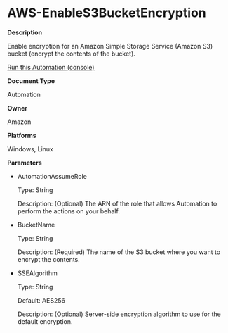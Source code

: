 # AWS\-EnableS3BucketEncryption<a name="automation-aws-enableS3bucketencryption"></a>

**Description**

Enable encryption for an Amazon Simple Storage Service \(Amazon S3\) bucket \(encrypt the contents of the bucket\)\.

[Run this Automation \(console\)](https://console.aws.amazon.com/systems-manager/automation/execute/AWS-EnableS3BucketEncryption)

**Document Type**

Automation

**Owner**

Amazon

**Platforms**

Windows, Linux

**Parameters**
+ AutomationAssumeRole

  Type: String

  Description: \(Optional\) The ARN of the role that allows Automation to perform the actions on your behalf\.
+ BucketName

  Type: String

  Description: \(Required\) The name of the S3 bucket where you want to encrypt the contents\.
+ SSEAlgorithm

  Type: String

  Default: AES256

  Description: \(Optional\) Server\-side encryption algorithm to use for the default encryption\.